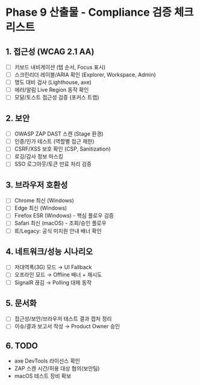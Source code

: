 # Phase 9 산출물 - Compliance 검증 체크리스트

## 1. 접근성 (WCAG 2.1 AA)
- [ ] 키보드 내비게이션 (탭 순서, Focus 표시)
- [ ] 스크린리더 레이블/ARIA 확인 (Explorer, Workspace, Admin)
- [ ] 명도 대비 검사 (Lighthouse, axe)
- [ ] 에러/알림 Live Region 동작 확인
- [ ] 모달/토스트 접근성 검증 (포커스 트랩)

## 2. 보안
- [ ] OWASP ZAP DAST 스캔 (Stage 환경)
- [ ] 인증/인가 테스트 (역할별 접근 제한)
- [ ] CSRF/XSS 보호 확인 (CSP, Sanitization)
- [ ] 로깅/감사 정보 마스킹
- [ ] SSO 로그아웃/토큰 만료 처리 검증

## 3. 브라우저 호환성
- [ ] Chrome 최신 (Windows)
- [ ] Edge 최신 (Windows)
- [ ] Firefox ESR (Windows) - 핵심 플로우 검증
- [ ] Safari 최신 (macOS) - 조회/승인 플로우
- [ ] IE/Legacy: 공식 미지원 안내 배너 확인

## 4. 네트워크/성능 시나리오
- [ ] 저대역폭(3G) 모드 → UI Fallback
- [ ] 오프라인 모드 → Offline 배너 + 재시도
- [ ] SignalR 끊김 → Polling 대체 동작

## 5. 문서화
- [ ] 접근성/보안/브라우저 테스트 결과 캡처 정리
- [ ] 이슈/결과 보고서 작성 → Product Owner 승인

## 6. TODO
- axe DevTools 라이선스 확인
- ZAP 스캔 시간/허용 대상 협의(보안팀)
- macOS 테스트 장비 확보
